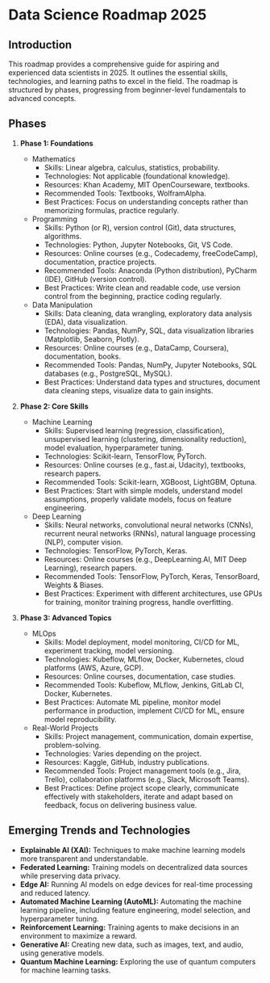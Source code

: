 # Data Science Roadmap 2025

## Introduction

This roadmap provides a comprehensive guide for aspiring and experienced data scientists in 2025. It outlines the essential skills, technologies, and learning paths to excel in the field. The roadmap is structured by phases, progressing from beginner-level fundamentals to advanced concepts.

## Phases

1.  **Phase 1: Foundations**
    *   Mathematics
        *   Skills: Linear algebra, calculus, statistics, probability.
        *   Technologies: Not applicable (foundational knowledge).
        *   Resources: Khan Academy, MIT OpenCourseware, textbooks.
        *   Recommended Tools: Textbooks, WolframAlpha.
        *   Best Practices: Focus on understanding concepts rather than memorizing formulas, practice regularly.
    *   Programming
        *   Skills: Python (or R), version control (Git), data structures, algorithms.
        *   Technologies: Python, Jupyter Notebooks, Git, VS Code.
        *   Resources: Online courses (e.g., Codecademy, freeCodeCamp), documentation, practice projects.
        *   Recommended Tools: Anaconda (Python distribution), PyCharm (IDE), GitHub (version control).
        *   Best Practices: Write clean and readable code, use version control from the beginning, practice coding regularly.
    *   Data Manipulation
        *   Skills: Data cleaning, data wrangling, exploratory data analysis (EDA), data visualization.
        *   Technologies: Pandas, NumPy, SQL, data visualization libraries (Matplotlib, Seaborn, Plotly).
        *   Resources: Online courses (e.g., DataCamp, Coursera), documentation, books.
        *   Recommended Tools: Pandas, NumPy, Jupyter Notebooks, SQL databases (e.g., PostgreSQL, MySQL).
        *   Best Practices: Understand data types and structures, document data cleaning steps, visualize data to gain insights.

2.  **Phase 2: Core Skills**
    *   Machine Learning
        *   Skills: Supervised learning (regression, classification), unsupervised learning (clustering, dimensionality reduction), model evaluation, hyperparameter tuning.
        *   Technologies: Scikit-learn, TensorFlow, PyTorch.
        *   Resources: Online courses (e.g., fast.ai, Udacity), textbooks, research papers.
        *   Recommended Tools: Scikit-learn, XGBoost, LightGBM, Optuna.
        *   Best Practices: Start with simple models, understand model assumptions, properly validate models, focus on feature engineering.
    *   Deep Learning
        *   Skills: Neural networks, convolutional neural networks (CNNs), recurrent neural networks (RNNs), natural language processing (NLP), computer vision.
        *   Technologies: TensorFlow, PyTorch, Keras.
        *   Resources: Online courses (e.g., DeepLearning.AI, MIT Deep Learning), research papers.
        *   Recommended Tools: TensorFlow, PyTorch, Keras, TensorBoard, Weights & Biases.
        *   Best Practices: Experiment with different architectures, use GPUs for training, monitor training progress, handle overfitting.

3.  **Phase 3: Advanced Topics**
    *   MLOps
        *   Skills: Model deployment, model monitoring, CI/CD for ML, experiment tracking, model versioning.
        *   Technologies: Kubeflow, MLflow, Docker, Kubernetes, cloud platforms (AWS, Azure, GCP).
        *   Resources: Online courses, documentation, case studies.
        *   Recommended Tools: Kubeflow, MLflow, Jenkins, GitLab CI, Docker, Kubernetes.
        *   Best Practices: Automate ML pipeline, monitor model performance in production, implement CI/CD for ML, ensure model reproducibility.
    *   Real-World Projects
        *   Skills: Project management, communication, domain expertise, problem-solving.
        *   Technologies: Varies depending on the project.
        *   Resources: Kaggle, GitHub, industry publications.
        *   Recommended Tools: Project management tools (e.g., Jira, Trello), collaboration platforms (e.g., Slack, Microsoft Teams).
        *   Best Practices: Define project scope clearly, communicate effectively with stakeholders, iterate and adapt based on feedback, focus on delivering business value.

## Emerging Trends and Technologies

*   **Explainable AI (XAI):** Techniques to make machine learning models more transparent and understandable.
*   **Federated Learning:** Training models on decentralized data sources while preserving data privacy.
*   **Edge AI:** Running AI models on edge devices for real-time processing and reduced latency.
*   **Automated Machine Learning (AutoML):** Automating the machine learning pipeline, including feature engineering, model selection, and hyperparameter tuning.
*   **Reinforcement Learning:** Training agents to make decisions in an environment to maximize a reward.
*   **Generative AI:** Creating new data, such as images, text, and audio, using generative models.
*   **Quantum Machine Learning:** Exploring the use of quantum computers for machine learning tasks.